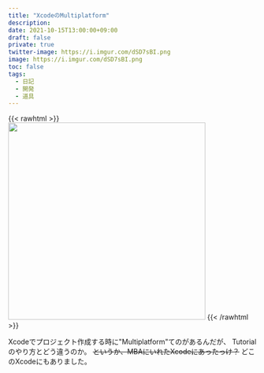 ```yaml
---
title: "XcodeのMultiplatform"
description: 
date: 2021-10-15T13:00:00+09:00
draft: false
private: true
twitter-image: https://i.imgur.com/dSD7sBI.png
image: https://i.imgur.com/dSD7sBI.png
toc: false
tags:
  - 日記
  - 開発
  - 道具
---
```


{{< rawhtml >}}
<img src="https://i.imgur.com/c3HSxwS.png" width="400" />
{{< /rawhtml >}}

Xcodeでプロジェクト作成する時に"Multiplatform"てのがあるんだが、
Tutorialのやり方とどう違うのか。
~~というか、MBAにいれたXcodeにあったっけ？~~ どこのXcodeにもありました。
